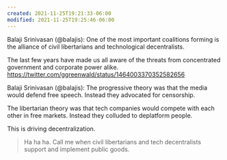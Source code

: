 ```yaml
---
created: 2021-11-25T19:21:33-06:00
modified: 2021-11-25T19:25:46-06:00
---
```


Balaji Srinivasan (@balajis): One of the most important coalitions forming is the alliance of civil libertarians and technological decentralists.

The last few years have made us all aware of the threats from concentrated government and corporate power alike. https://twitter.com/ggreenwald/status/1464003370352582656

Balaji Srinivasan (@balajis): The progressive theory was that the media would defend free speech. Instead they advocated for censorship.

The libertarian theory was that tech companies would compete with each other in free markets. Instead they colluded to deplatform people.

This is driving decentralization.

> Ha ha ha. Call me when civil libertarians and tech decentralists support and implement public goods.
